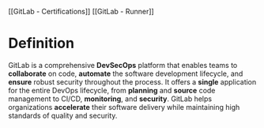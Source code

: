 [[GitLab - Certifications]]
[[GitLab - Runner]]
# Definition

GitLab is a comprehensive **DevSecOps** platform that enables teams to **collaborate** on code, **automate** the software development lifecycle, and **ensure** robust security throughout the process. It offers a **single** application for the entire DevOps lifecycle, from **planning** and **source** code management to CI/CD, **monitoring**, and **security**. GitLab helps organizations **accelerate** their software delivery while maintaining high standards of quality and security.

